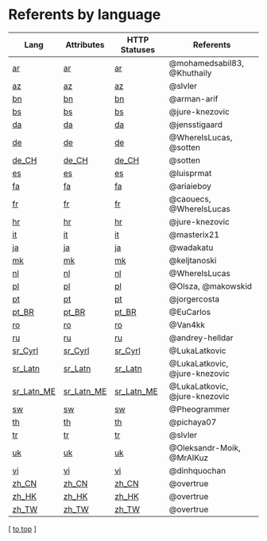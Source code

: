 # Referents by language

| Lang                                                                            | Attributes                                                                            | HTTP Statuses                                                                            | Referents                     |
|---------------------------------------------------------------------------------|---------------------------------------------------------------------------------------|------------------------------------------------------------------------------------------|-------------------------------|
| [ar](https://github.com/Laravel-Lang/lang/tree/main/locales/ar)                 | [ar](https://github.com/Laravel-Lang/attributes/tree/main/locales/ar)                 | [ar](https://github.com/Laravel-Lang/http-statuses/tree/main/locales/ar)                 | @mohamedsabil83, @Khuthaily   |
| [az](https://github.com/Laravel-Lang/lang/tree/main/locales/az)                 | [az](https://github.com/Laravel-Lang/attributes/tree/main/locales/az)                 | [az](https://github.com/Laravel-Lang/http-statuses/tree/main/locales/az)                 | @slvler                       |
| [bn](https://github.com/Laravel-Lang/lang/tree/main/locales/bn)                 | [bn](https://github.com/Laravel-Lang/attributes/tree/main/locales/bn)                 | [bn](https://github.com/Laravel-Lang/http-statuses/tree/main/locales/bn)                 | @arman-arif                   |
| [bs](https://github.com/Laravel-Lang/lang/tree/main/locales/bs)                 | [bs](https://github.com/Laravel-Lang/attributes/tree/main/locales/bs)                 | [bs](https://github.com/Laravel-Lang/http-statuses/tree/main/locales/bs)                 | @jure-knezovic                |
| [da](https://github.com/Laravel-Lang/lang/tree/main/locales/da)                 | [da](https://github.com/Laravel-Lang/attributes/tree/main/locales/da)                 | [da](https://github.com/Laravel-Lang/http-statuses/tree/main/locales/da)                 | @jensstigaard                 |
| [de](https://github.com/Laravel-Lang/lang/tree/main/locales/de)                 | [de](https://github.com/Laravel-Lang/attributes/tree/main/locales/de)                 | [de](https://github.com/Laravel-Lang/http-statuses/tree/main/locales/de)                 | @WhereIsLucas, @sotten        |
| [de_CH](https://github.com/Laravel-Lang/lang/tree/main/locales/de_CH)           | [de_CH](https://github.com/Laravel-Lang/attributes/tree/main/locales/de_CH)           | [de_CH](https://github.com/Laravel-Lang/http-statuses/tree/main/locales/de_CH)           | @sotten                       |
| [es](https://github.com/Laravel-Lang/lang/tree/main/locales/es)                 | [es](https://github.com/Laravel-Lang/attributes/tree/main/locales/es)                 | [es](https://github.com/Laravel-Lang/http-statuses/tree/main/locales/es)                 | @luisprmat                    |
| [fa](https://github.com/Laravel-Lang/lang/tree/main/locales/fa)                 | [fa](https://github.com/Laravel-Lang/attributes/tree/main/locales/fa)                 | [fa](https://github.com/Laravel-Lang/http-statuses/tree/main/locales/fa)                 | @ariaieboy                    |
| [fr](https://github.com/Laravel-Lang/lang/tree/main/locales/fr)                 | [fr](https://github.com/Laravel-Lang/attributes/tree/main/locales/fr)                 | [fr](https://github.com/Laravel-Lang/http-statuses/tree/main/locales/fr)                 | @caouecs, @WhereIsLucas       |
| [hr](https://github.com/Laravel-Lang/lang/tree/main/locales/hr)                 | [hr](https://github.com/Laravel-Lang/attributes/tree/main/locales/hr)                 | [hr](https://github.com/Laravel-Lang/http-statuses/tree/main/locales/hr)                 | @jure-knezovic                |
| [it](https://github.com/Laravel-Lang/lang/tree/main/locales/it)                 | [it](https://github.com/Laravel-Lang/attributes/tree/main/locales/it)                 | [it](https://github.com/Laravel-Lang/http-statuses/tree/main/locales/it)                 | @masterix21                   |
| [ja](https://github.com/Laravel-Lang/lang/tree/main/locales/ja)                 | [ja](https://github.com/Laravel-Lang/attributes/tree/main/locales/ja)                 | [ja](https://github.com/Laravel-Lang/http-statuses/tree/main/locales/ja)                 | @wadakatu                     |
| [mk](https://github.com/Laravel-Lang/lang/tree/main/locales/mk)                 | [mk](https://github.com/Laravel-Lang/attributes/tree/main/locales/mk)                 | [mk](https://github.com/Laravel-Lang/http-statuses/tree/main/locales/mk)                 | @keljtanoski                  |
| [nl](https://github.com/Laravel-Lang/lang/tree/main/locales/nl)                 | [nl](https://github.com/Laravel-Lang/attributes/tree/main/locales/nl)                 | [nl](https://github.com/Laravel-Lang/http-statuses/tree/main/locales/nl)                 | @WhereIsLucas                 |
| [pl](https://github.com/Laravel-Lang/lang/tree/main/locales/pl)                 | [pl](https://github.com/Laravel-Lang/attributes/tree/main/locales/pl)                 | [pl](https://github.com/Laravel-Lang/http-statuses/tree/main/locales/pl)                 | @Olsza, @makowskid            |
| [pt](https://github.com/Laravel-Lang/lang/tree/main/locales/pt)                 | [pt](https://github.com/Laravel-Lang/attributes/tree/main/locales/pt)                 | [pt](https://github.com/Laravel-Lang/http-statuses/tree/main/locales/pt)                 | @jorgercosta                  |
| [pt_BR](https://github.com/Laravel-Lang/lang/tree/main/locales/pt_BR)           | [pt_BR](https://github.com/Laravel-Lang/attributes/tree/main/locales/pt_BR)           | [pt_BR](https://github.com/Laravel-Lang/http-statuses/tree/main/locales/pt_BR)           | @EuCarlos                     |
| [ro](https://github.com/Laravel-Lang/lang/tree/main/locales/ro)                 | [ro](https://github.com/Laravel-Lang/attributes/tree/main/locales/ro)                 | [ro](https://github.com/Laravel-Lang/http-statuses/tree/main/locales/ro)                 | @Van4kk                       |
| [ru](https://github.com/Laravel-Lang/lang/tree/main/locales/ru)                 | [ru](https://github.com/Laravel-Lang/attributes/tree/main/locales/ru)                 | [ru](https://github.com/Laravel-Lang/http-statuses/tree/main/locales/ru)                 | @andrey-helldar               |
| [sr_Cyrl](https://github.com/Laravel-Lang/lang/tree/main/locales/sr_Cyrl)       | [sr_Cyrl](https://github.com/Laravel-Lang/attributes/tree/main/locales/sr_Cyrl)       | [sr_Cyrl](https://github.com/Laravel-Lang/http-statuses/tree/main/locales/sr_Cyrl)       | @LukaLatkovic                 |
| [sr_Latn](https://github.com/Laravel-Lang/lang/tree/main/locales/sr_Latn)       | [sr_Latn](https://github.com/Laravel-Lang/attributes/tree/main/locales/sr_Latn)       | [sr_Latn](https://github.com/Laravel-Lang/http-statuses/tree/main/locales/sr_Latn)       | @LukaLatkovic, @jure-knezovic |
| [sr_Latn_ME](https://github.com/Laravel-Lang/lang/tree/main/locales/sr_Latn_ME) | [sr_Latn_ME](https://github.com/Laravel-Lang/attributes/tree/main/locales/sr_Latn_ME) | [sr_Latn_ME](https://github.com/Laravel-Lang/http-statuses/tree/main/locales/sr_Latn_ME) | @LukaLatkovic, @jure-knezovic |
| [sw](https://github.com/Laravel-Lang/lang/tree/main/locales/sw)                 | [sw](https://github.com/Laravel-Lang/attributes/tree/main/locales/sw)                 | [sw](https://github.com/Laravel-Lang/http-statuses/tree/main/locales/sw)                 | @Pheogrammer                  |
| [th](https://github.com/Laravel-Lang/lang/tree/main/locales/th)                 | [th](https://github.com/Laravel-Lang/attributes/tree/main/locales/th)                 | [th](https://github.com/Laravel-Lang/http-statuses/tree/main/locales/th)                 | @pichaya07                    |
| [tr](https://github.com/Laravel-Lang/lang/tree/main/locales/tr)                 | [tr](https://github.com/Laravel-Lang/attributes/tree/main/locales/tr)                 | [tr](https://github.com/Laravel-Lang/http-statuses/tree/main/locales/tr)                 | @slvler                       |
| [uk](https://github.com/Laravel-Lang/lang/tree/main/locales/uk)                 | [uk](https://github.com/Laravel-Lang/attributes/tree/main/locales/uk)                 | [uk](https://github.com/Laravel-Lang/http-statuses/tree/main/locales/uk)                 | @Oleksandr-Moik, @MrAlKuz     |
| [vi](https://github.com/Laravel-Lang/lang/tree/main/locales/vi)                 | [vi](https://github.com/Laravel-Lang/attributes/tree/main/locales/vi)                 | [vi](https://github.com/Laravel-Lang/http-statuses/tree/main/locales/vi)                 | @dinhquochan                  |
| [zh_CN](https://github.com/Laravel-Lang/lang/tree/main/locales/zh_CN)           | [zh_CN](https://github.com/Laravel-Lang/attributes/tree/main/locales/zh_CN)           | [zh_CN](https://github.com/Laravel-Lang/http-statuses/tree/main/locales/zh_CN)           | @overtrue                     |
| [zh_HK](https://github.com/Laravel-Lang/lang/tree/main/locales/zh_HK)           | [zh_HK](https://github.com/Laravel-Lang/attributes/tree/main/locales/zh_HK)           | [zh_HK](https://github.com/Laravel-Lang/http-statuses/tree/main/locales/zh_HK)           | @overtrue                     |
| [zh_TW](https://github.com/Laravel-Lang/lang/tree/main/locales/zh_TW)           | [zh_TW](https://github.com/Laravel-Lang/attributes/tree/main/locales/zh_TW)           | [zh_TW](https://github.com/Laravel-Lang/http-statuses/tree/main/locales/zh_TW)           | @overtrue                     |

[ [to top](#) ]
